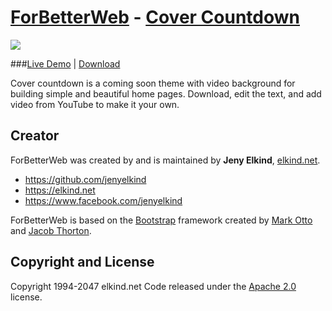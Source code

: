 # [ForBetterWeb](http://forbetterweb.com/) - [Cover Countdown](http://forbetterweb.com/htmlandbootstrap/cover-countdown-one-page-websites-html-bootstrap/)

<img src="https://raw.githubusercontent.com/elkindnet/forbetterweb-cover-countdown/gh-pages/img/screenshot.jpg">

###[Live Demo](http://elkindnet.github.io/forbetterweb-cover-countdown/) | [Download](https://github.com/elkindnet/forbetterweb-cover-countdown/archive/gh-pages.zip)

Cover countdown is a coming soon theme with video background for building simple and beautiful home pages. Download, edit the text, and add video from YouTube to make it your own.

## Creator

ForBetterWeb was created by and is maintained by **Jeny Elkind**, [elkind.net](http://elkind.net/).

* https://github.com/jenyelkind
* https://elkind.net
* https://www.facebook.com/jenyelkind

ForBetterWeb is based on the [Bootstrap](http://getbootstrap.com/) framework created by [Mark Otto](https://twitter.com/mdo) and [Jacob Thorton](https://twitter.com/fat).

## Copyright and License

Copyright 1994-2047 elkind.net Code released under the [Apache 2.0](https://github.com/elkindnet/codedesign-small-business/blob/gh-pages/LICENSE) license.
